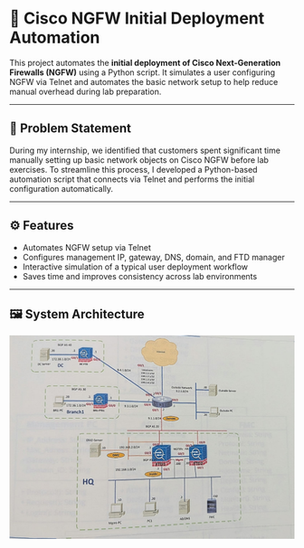 # 🚀 Cisco NGFW Initial Deployment Automation

This project automates the **initial deployment of Cisco Next-Generation Firewalls (NGFW)** using a Python script. It simulates a user configuring NGFW via Telnet and automates the basic network setup to help reduce manual overhead during lab preparation.

---

## 🧠 Problem Statement

During my internship, we identified that customers spent significant time manually setting up basic network objects on Cisco NGFW before lab exercises. To streamline this process, I developed a Python-based automation script that connects via Telnet and performs the initial configuration automatically.

---

## ⚙️ Features

- Automates NGFW setup via Telnet  
- Configures management IP, gateway, DNS, domain, and FTD manager  
- Interactive simulation of a typical user deployment workflow  
- Saves time and improves consistency across lab environments  

---

## 🖼️ System Architecture

![System Architecture](https://github.com/dubeysatyam15/Cisco_NGFW_Lab_Automation/blob/main/System_Architecture.jpg)
